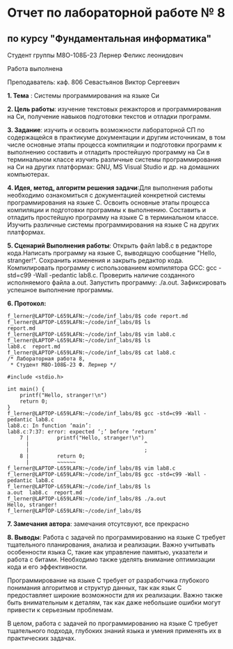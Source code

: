 # Отчет по лабораторной работе № 8
## по курсу "Фундаментальная информатика"

Студент группы М8О-108Б-23 Лернер Феликс леонидович

Работа выполнена 

Преподаватель: каф. 806 Севастьянов Виктор Сергеевич

**1. Тема** : Системы программирования на языке Си

**2. Цель работы**: изучение текстовых режакторов и  программирования на Си, получение навыков подготовки текстов и отладки программ.

**3. Задание**: изучить и освоить возможности лабораторной СП по содержащейся в практикуме документации и другим источникам, в том числе основные этапы процесса компиляции и подготовки программ к выполнению
составить и отладить простейшую программу на Си в терминальном классе
изучить различные системы программирования на Си на других платформах: GNU, MS Visual Studio и др. на домашних компьютерах.

**4. Идея, метод, алгоритм решения задачи**:Для выполнения работы необходимо ознакомиться с документацией конкретной системы программирования на языке C.
Освоить основные этапы процесса компиляции и подготовки программы к выполнению.
Составить и отладить простейшую программу на языке C в терминальном классе.
Изучить различные системы программирования на языке C на других платформах.

**5. Сценарий Выполнения работы**: Открыть файл lab8.c в редакторе кода.Написать программу на языке C, выводящую сообщение "Hello, stranger!".
Сохранить изменения и закрыть редактор кода.
Компилировать программу с использованием компилятора GCC: gcc -std=c99 -Wall -pedantic lab8.c.
Проверить наличие созданного исполняемого файла a.out.
Запустить программу: ./a.out.
Зафиксировать успешное выполнение программы.

**6. Протокол:**

```
f_lerner@LAPTOP-L659LAFN:~/code/inf_labs/8$ code report.md
f_lerner@LAPTOP-L659LAFN:~/code/inf_labs/8$ ls
report.md
f_lerner@LAPTOP-L659LAFN:~/code/inf_labs/8$ vim lab8.c
f_lerner@LAPTOP-L659LAFN:~/code/inf_labs/8$ ls
lab8.c  report.md
f_lerner@LAPTOP-L659LAFN:~/code/inf_labs/8$ cat lab8.c 
/* Лабораторная работа 8, 
 * Студент М8О-108Б-23 Ф. Лернер */

#include <stdio.h>

int main() {
	printf("Hello, stranger!\n")
	return 0;
}
f_lerner@LAPTOP-L659LAFN:~/code/inf_labs/8$ gcc -std=c99 -Wall -pedantic lab8.c
lab8.c: In function ‘main’:
lab8.c:7:37: error: expected ‘;’ before ‘return’
    7 |         printf("Hello, stranger!\n")
      |                                     ^
      |                                     ;
    8 |         return 0;
      |         ~~~~~~                       
f_lerner@LAPTOP-L659LAFN:~/code/inf_labs/8$ vim lab8.c
f_lerner@LAPTOP-L659LAFN:~/code/inf_labs/8$ gcc -std=c99 -Wall -pedantic lab8.c
f_lerner@LAPTOP-L659LAFN:~/code/inf_labs/8$ ls
a.out  lab8.c  report.md
f_lerner@LAPTOP-L659LAFN:~/code/inf_labs/8$ ./a.out
Hello, stranger!
f_lerner@LAPTOP-L659LAFN:~/code/inf_labs/8$ 
```

**7. Замечания автора**: замечания отсутсвуют, все прекрасно

**8. Выводы**: Работа с задачей по программированию на языке C требует тщательного планирования, анализа и реализации. Важно учитывать особенности языка C, такие как управление памятью, указатели и работа с битами. Необходимо также уделять внимание оптимизации кода и его эффективности.

Программирование на языке C требует от разработчика глубокого понимания алгоритмов и структур данных, так как язык C предоставляет широкие возможности для их реализации. Важно также быть внимательным к деталям, так как даже небольшие ошибки могут привести к серьезным проблемам.

В целом, работа с задачей по программированию на языке C требует тщательного подхода, глубоких знаний языка и умения применять их в практических задачах.
